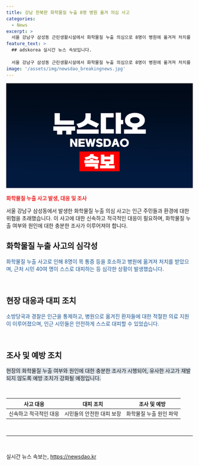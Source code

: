 ```yaml
---
title: 강남 한복판 화학물질 누출 8명 병원 옮겨 의심 사고
categories:
  - News
excerpt: >
  서울 강남구 삼성동 근린생활시설에서 화학물질 누출 의심으로 8명이 병원에 옮겨져 처치를 받았다. 시민 40여 명은 스스로 대피하며, 소방당국과 경찰이 현장을 통제하고 화학물질 누출 여부를 조사 중이다. (150자)
feature_text: >
  ## adskorea 실시간 뉴스 속보입니다.

  서울 강남구 삼성동 근린생활시설에서 화학물질 누출 의심으로 8명이 병원에 옮겨져 처치를 받았다. 시민 40여 명은 스스로 대피하며, 소방당국과 경찰이 현장을 통제하고 화학물질 누출 여부를 조사 중이다. (150자)
image: '/assets/img/newsdao_breakingnews.jpg'
---
```


<p><img src="/assets/img/newsdao_breakingnews.jpg" alt="adskorea 속보" /></p>

<p><b><span style="color: #ee2323;">화학물질 누출 사고 발생, 대응 및 조사</span></b></p>

<p data-ke-size="size16">서울 강남구 삼성동에서 발생한 화학물질 누출 의심 사고는 인근 주민들과 환경에 대한 위협을 초래했습니다. 이 사고에 대한 신속하고 적극적인 대응이 필요하며, 화학물질 누출 여부와 원인에 대한 충분한 조사가 이루어져야 합니다.</p>

<h2 data-ke-size="size26">화학물질 누출 사고의 심각성</h2>

<p data-ke-size="size16"><span style="color: #1a5490;">화학물질 누출 사고로 인해 8명이 목 통증 등을 호소하고 병원에 옮겨져 처치를 받았으며, 근처 시민 40여 명이 스스로 대피하는 등 심각한 상황이 발생했습니다.</span></p>

<p data-ke-size="size16">&nbsp;</p>

<h2 data-ke-size="size26">현장 대응과 대피 조치</h2>

<p data-ke-size="size16"><span style="color: #1a5490;">소방당국과 경찰은 인근을 통제하고, 병원으로 옮겨진 환자들에 대한 적절한 의료 지원이 이루어졌으며, 인근 시민들은 안전하게 스스로 대피할 수 있었습니다.</span></p>

<p data-ke-size="size16">&nbsp;</p>

<h2 data-ke-size="size26">조사 및 예방 조치</h2>

<p data-ke-size="size16"><span style="background-color: #21538527;">현장의 화학물질 누출 여부와 원인에 대한 충분한 조사가 시행되어, 유사한 사고가 재발되지 않도록 예방 조치가 강화될 예정입니다.</span></p>

<p data-ke-size="size16">&nbsp;</p>

<table>
    <thead>
        <tr>
            <th>사고 대응</th>
            <th>대피 조치</th>
            <th>조사 및 예방</th>
        </tr>
    </thead>
    <tbody>
        <tr>
            <td style="text-align: center;">신속하고 적극적인 대응</td>
            <td style="text-align: center;">시민들의 안전한 대피 보장</td>
            <td style="text-align: center; height: 17px;">화학물질 누출 원인 파악</td>
        </tr>
    </tbody>
</table>

<p data-ke-size="size16">&nbsp;</p>

<hr>

<p data-ke-size="size16">&nbsp;</p>
실시간 뉴스 속보는, <a href="https://newsdao.kr" rel="dofollow">https://newsdao.kr</a>


